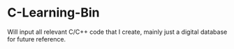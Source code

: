 # C-Learning-Bin


Will input all relevant C/C++ code that I create, mainly just a digital database for future reference. 
